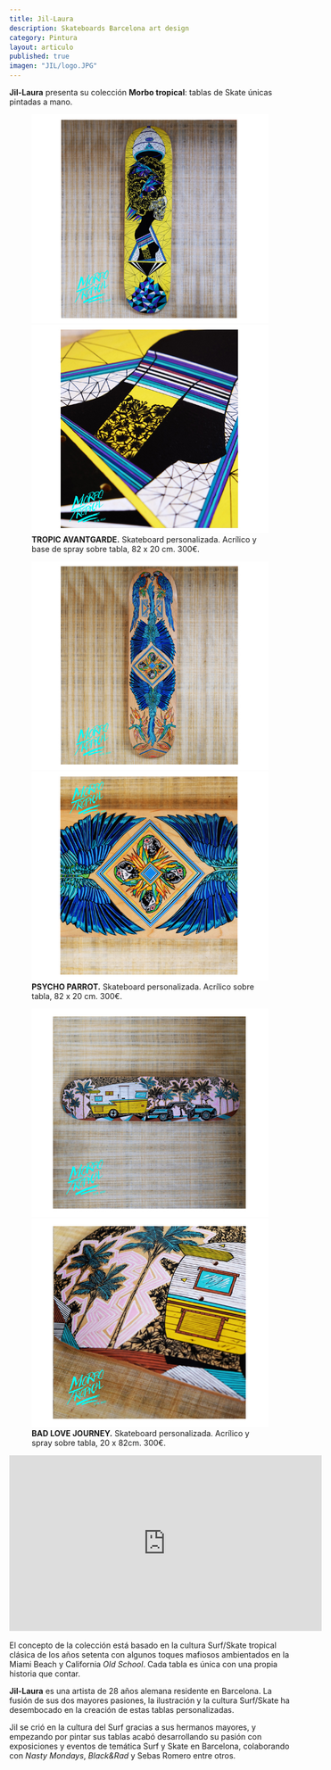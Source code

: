 ```yaml
---
title: Jil-Laura
description: Skateboards Barcelona art design
category: Pintura
layout: articulo
published: true
imagen: "JIL/logo.JPG"
---
```


**Jil-Laura** presenta su colección **Morbo tropical**: tablas de Skate únicas pintadas a mano.

<figure class="half">
	<a href="/images/JIL/1A.jpg"><img src="/images/JIL/1A.jpg" alt="Jil-Laura Skateboard Barcelona art design"></a>
	<a href="/images/JIL/1B.jpg"><img src="/images/JIL/1B.jpg" alt="Jil-LauraSkateboard Barcelona art design"></a><figcaption>
<b>TROPIC AVANTGARDE.</b> Skateboard personalizada. Acrílico y base de spray sobre tabla, 82 x 20 cm. 300€.</figcaption>
</figure>


<figure class="half">
	<a href="/images/JIL/2A.jpg"><img src="/images/JIL/2A.jpg" alt="Jil-Laura Skateboard Barcelona art design"></a>
	<a href="/images/JIL/2B.jpg"><img src="/images/JIL/2B.jpg" alt="Jil-Laura Skateboard Barcelona art design"></a><figcaption>
<b>PSYCHO PARROT.</b> Skateboard personalizada. Acrílico sobre tabla, 82 x 20 cm. 300€.</figcaption>
</figure>


<figure class="half">
	<a href="/images/JIL/1.jpg"><img src="/images/JIL/1.jpg" alt="Jil-Laura Skateboard Barcelona art design"></a>
	<a href="/images/JIL/2.jpg"><img src="/images/JIL/2.jpg" alt="Jil-Laura Skateboard Barcelona art design"></a><figcaption>
<b>BAD LOVE JOURNEY.</b> Skateboard personalizada. Acrílico y spray sobre tabla, 20 x 82cm. 300€.</figcaption>
</figure>


<iframe width="560" height="315" src="http://player.vimeo.com/video/132708228?title=0&byline=0&portrait=0" frameborder="0"> </iframe>



El concepto de la colección está basado en la cultura Surf/Skate tropical clásica de los años setenta con algunos toques mafiosos ambientados en la Miami Beach y California _Old School_. Cada tabla es única con una propia historia que contar.

**Jil-Laura** es una artista de 28 años alemana residente en Barcelona. La fusión de sus dos mayores pasiones, la ilustración y la cultura Surf/Skate ha desembocado en la creación de estas tablas personalizadas.

Jil se crió en la cultura del Surf gracias a sus hermanos mayores, y empezando por pintar sus tablas acabó desarrollando su pasión con exposiciones y eventos de temática Surf y Skate en Barcelona, colaborando con _Nasty Mondays_, _Black&Rad_ y Sebas Romero entre otros. 

